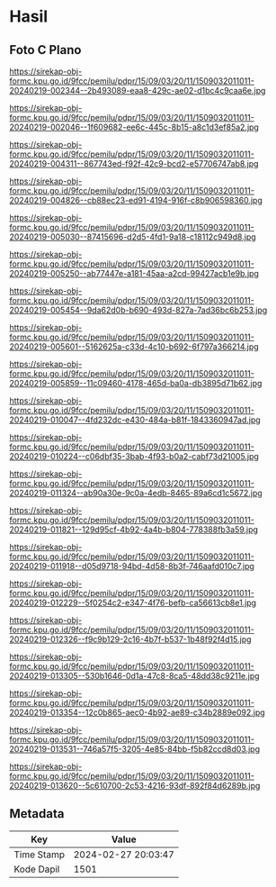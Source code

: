 # Hasil

## Foto C Plano

https://sirekap-obj-formc.kpu.go.id/9fcc/pemilu/pdpr/15/09/03/20/11/1509032011011-20240219-002344--2b493089-eaa8-429c-ae02-d1bc4c9caa6e.jpg

https://sirekap-obj-formc.kpu.go.id/9fcc/pemilu/pdpr/15/09/03/20/11/1509032011011-20240219-002046--1f609682-ee6c-445c-8b15-a8c1d3ef85a2.jpg

https://sirekap-obj-formc.kpu.go.id/9fcc/pemilu/pdpr/15/09/03/20/11/1509032011011-20240219-004311--867743ed-f92f-42c9-bcd2-e57706747ab8.jpg

https://sirekap-obj-formc.kpu.go.id/9fcc/pemilu/pdpr/15/09/03/20/11/1509032011011-20240219-004826--cb88ec23-ed91-4194-916f-c8b906598360.jpg

https://sirekap-obj-formc.kpu.go.id/9fcc/pemilu/pdpr/15/09/03/20/11/1509032011011-20240219-005030--87415696-d2d5-4fd1-9a18-c18112c949d8.jpg

https://sirekap-obj-formc.kpu.go.id/9fcc/pemilu/pdpr/15/09/03/20/11/1509032011011-20240219-005250--ab77447e-a181-45aa-a2cd-99427acb1e9b.jpg

https://sirekap-obj-formc.kpu.go.id/9fcc/pemilu/pdpr/15/09/03/20/11/1509032011011-20240219-005454--9da62d0b-b690-493d-827a-7ad36bc6b253.jpg

https://sirekap-obj-formc.kpu.go.id/9fcc/pemilu/pdpr/15/09/03/20/11/1509032011011-20240219-005601--5162625a-c33d-4c10-b692-6f797a366214.jpg

https://sirekap-obj-formc.kpu.go.id/9fcc/pemilu/pdpr/15/09/03/20/11/1509032011011-20240219-005859--11c09460-4178-465d-ba0a-db3895d71b62.jpg

https://sirekap-obj-formc.kpu.go.id/9fcc/pemilu/pdpr/15/09/03/20/11/1509032011011-20240219-010047--4fd232dc-e430-484a-b81f-1843360947ad.jpg

https://sirekap-obj-formc.kpu.go.id/9fcc/pemilu/pdpr/15/09/03/20/11/1509032011011-20240219-010224--c06dbf35-3bab-4f93-b0a2-cabf73d21005.jpg

https://sirekap-obj-formc.kpu.go.id/9fcc/pemilu/pdpr/15/09/03/20/11/1509032011011-20240219-011324--ab90a30e-9c0a-4edb-8465-89a6cd1c5672.jpg

https://sirekap-obj-formc.kpu.go.id/9fcc/pemilu/pdpr/15/09/03/20/11/1509032011011-20240219-011821--129d95cf-4b92-4a4b-b804-778388fb3a59.jpg

https://sirekap-obj-formc.kpu.go.id/9fcc/pemilu/pdpr/15/09/03/20/11/1509032011011-20240219-011918--d05d9718-94bd-4d58-8b3f-746aafd010c7.jpg

https://sirekap-obj-formc.kpu.go.id/9fcc/pemilu/pdpr/15/09/03/20/11/1509032011011-20240219-012229--5f0254c2-e347-4f76-befb-ca56613cb8e1.jpg

https://sirekap-obj-formc.kpu.go.id/9fcc/pemilu/pdpr/15/09/03/20/11/1509032011011-20240219-012326--f9c9b129-2c16-4b7f-b537-1b48f92f4d15.jpg

https://sirekap-obj-formc.kpu.go.id/9fcc/pemilu/pdpr/15/09/03/20/11/1509032011011-20240219-013305--530b1646-0d1a-47c8-8ca5-48dd38c9211e.jpg

https://sirekap-obj-formc.kpu.go.id/9fcc/pemilu/pdpr/15/09/03/20/11/1509032011011-20240219-013354--12c0b865-aec0-4b92-ae89-c34b2889e092.jpg

https://sirekap-obj-formc.kpu.go.id/9fcc/pemilu/pdpr/15/09/03/20/11/1509032011011-20240219-013531--746a57f5-3205-4e85-84bb-f5b82ccd8d03.jpg

https://sirekap-obj-formc.kpu.go.id/9fcc/pemilu/pdpr/15/09/03/20/11/1509032011011-20240219-013620--5c610700-2c53-4216-93df-892f84d6289b.jpg


## Metadata

| Key        | Value               |
| ---------- | ------------------- |
| Time Stamp | 2024-02-27 20:03:47 |
| Kode Dapil | 1501                |



